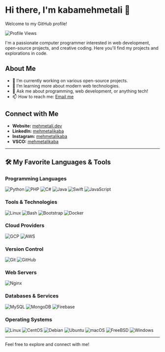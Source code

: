 # Hi there, I'm kabamehmetali 👋

Welcome to my GitHub profile!

<!-- Visitor Counter with Rounded Corners -->
![Profile Views](https://komarev.com/ghpvc/?username=kabamehmetali&style=flat)

I'm a passionate computer programmer interested in web development, open-source projects, and creative coding. Here you'll find my projects and explorations in code.

## About Me

- 🔭 I’m currently working on various open-source projects.
- 🌱 I’m learning more about modern web technologies.
- 💬 Ask me about programming, web development, or anything tech!
- 📫 How to reach me: [Email me](mailto:mehmetalikabaa@icloud.com)

## Connect with Me

- **Website:** [mehmetali.dev](https://mehmetali.dev/)
- **LinkedIn:** [mehmetalikaba](https://www.linkedin.com/in/mehmet-ali-kaba-894257141/)
- **Instagram:** [mehmetalikaba](https://www.instagram.com/mehmetalikaba/)
- **VSCO:** [mehmetalikaba](https://vsco.co/mehmetalikaba/gallery)

---

## 🛠 My Favorite Languages & Tools

### Programming Languages
![Python](https://img.shields.io/badge/Python-3776AB?logo=python&logoColor=white&style=flat)
![PHP](https://img.shields.io/badge/PHP-777BB4?logo=php&logoColor=white&style=flat)
![C#](https://img.shields.io/badge/C%23-239120?logo=c-sharp&logoColor=white&style=flat)
![Java](https://img.shields.io/badge/Java-ED8B00?logo=java&logoColor=white&style=flat)
![Swift](https://img.shields.io/badge/Swift-FA7343?logo=swift&logoColor=white&style=flat)
![JavaScript](https://img.shields.io/badge/JavaScript-F7DF1E?logo=javascript&logoColor=black&style=flat)

### Tools & Technologies
![Linux](https://img.shields.io/badge/Linux-FCC624?logo=linux&logoColor=black&style=flat)
![Bash](https://img.shields.io/badge/Bash-4EAA25?logo=gnu-bash&logoColor=white&style=flat)
![Bootstrap](https://img.shields.io/badge/Bootstrap-7952B3?logo=bootstrap&logoColor=white&style=flat)
![Docker](https://img.shields.io/badge/Docker-2496ED?logo=docker&logoColor=white&style=flat)


### Cloud Providers
![GCP](https://img.shields.io/badge/GCP-4285F4?logo=google-cloud&logoColor=white&style=flat)
![AWS](https://img.shields.io/badge/AWS-232F3E?logo=amazon-aws&logoColor=white&style=flat)

### Version Control
![Git](https://img.shields.io/badge/Git-F05032?logo=git&logoColor=white&style=flat)
![GitHub](https://img.shields.io/badge/GitHub-181717?logo=github&logoColor=white&style=flat)

### Web Servers
![Nginx](https://img.shields.io/badge/Nginx-009639?logo=nginx&logoColor=white&style=flat)

### Databases & Services
![MySQL](https://img.shields.io/badge/MySQL-4479A1?logo=mysql&logoColor=white&style=flat)
![MongoDB](https://img.shields.io/badge/MongoDB-47A248?logo=mongodb&logoColor=white&style=flat)
![Firebase](https://img.shields.io/badge/Firebase-FFCA28?logo=firebase&logoColor=black&style=flat)

### Operating Systems
![Linux](https://img.shields.io/badge/Linux-FCC624?logo=linux&logoColor=black&style=flat)
![CentOS](https://img.shields.io/badge/CentOS-262577?logo=centos&logoColor=white&style=flat)
![Debian](https://img.shields.io/badge/Debian-A80030?logo=debian&logoColor=white&style=flat)
![Ubuntu](https://img.shields.io/badge/Ubuntu-E95420?logo=ubuntu&logoColor=white&style=flat)
![macOS](https://img.shields.io/badge/macOS-000000?logo=apple&logoColor=white&style=flat)
![FreeBSD](https://img.shields.io/badge/FreeBSD-FF0000?logo=freebsd&logoColor=white&style=flat)
![Windows](https://img.shields.io/badge/Windows-0078D6?logo=windows&logoColor=white&style=flat)

---

Feel free to explore and connect with me!
